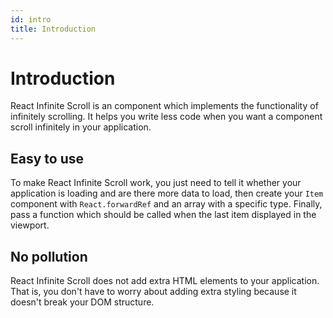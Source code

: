 ```yaml
---
id: intro
title: Introduction
---
```


# Introduction

React Infinite Scroll is an component which implements the functionality of infinitely scrolling. It helps you write less code when you want a component scroll infinitely in your application.

## Easy to use

To make React Infinite Scroll work, you just need to tell it whether your application is loading and are there more data to load, then create your `Item` component with `React.forwardRef` and an array with a specific type. Finally, pass a function which should be called when the last item displayed in the viewport.

## No pollution

React Infinite Scroll does not add extra HTML elements to your application. That is, you don't have to worry about adding extra styling because it doesn't break your DOM structure.
